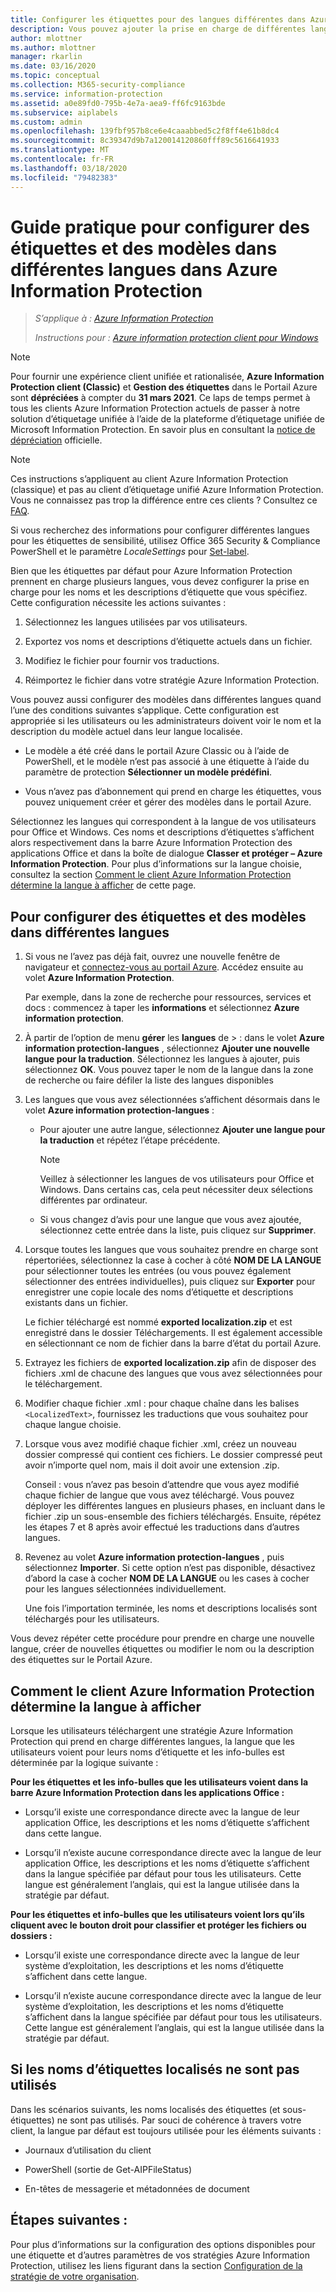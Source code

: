 ```yaml
---
title: Configurer les étiquettes pour des langues différentes dans Azure Information Protection
description: Vous pouvez ajouter la prise en charge de différentes langues pour les étiquettes que les utilisateurs voient dans la barre Information Protection et pour tous les modèles visibles par l’utilisateur, en spécifiant les langues dans la stratégie Azure Information Protection et en important vos traductions.
author: mlottner
ms.author: mlottner
manager: rkarlin
ms.date: 03/16/2020
ms.topic: conceptual
ms.collection: M365-security-compliance
ms.service: information-protection
ms.assetid: a0e89fd0-795b-4e7a-aea9-ff6fc9163bde
ms.subservice: aiplabels
ms.custom: admin
ms.openlocfilehash: 139fbf957b8ce6e4caaabbed5c2f8ff4e61b8dc4
ms.sourcegitcommit: 8c39347d9b7a120014120860fff89c5616641933
ms.translationtype: MT
ms.contentlocale: fr-FR
ms.lasthandoff: 03/18/2020
ms.locfileid: "79482383"
---
```

# <a name="how-to-configure-labels-and-templates-for-different-languages-in-azure-information-protection"></a>Guide pratique pour configurer des étiquettes et des modèles dans différentes langues dans Azure Information Protection

>*S’applique à : [Azure Information Protection](https://azure.microsoft.com/pricing/details/information-protection)*
>
> *Instructions pour : [Azure information protection client pour Windows](faqs.md#whats-the-difference-between-the-azure-information-protection-client-and-the-azure-information-protection-unified-labeling-client)*

>[!NOTE] 
> Pour fournir une expérience client unifiée et rationalisée, **Azure Information Protection client (Classic)** et **Gestion des étiquettes** dans le Portail Azure sont **dépréciées** à compter du **31 mars 2021**. Ce laps de temps permet à tous les clients Azure Information Protection actuels de passer à notre solution d’étiquetage unifiée à l’aide de la plateforme d’étiquetage unifiée de Microsoft Information Protection. En savoir plus en consultant la [notice de dépréciation](https://aka.ms/aipclassicsunset) officielle.

> [!NOTE]
> Ces instructions s’appliquent au client Azure Information Protection (classique) et pas au client d’étiquetage unifié Azure Information Protection. Vous ne connaissez pas trop la différence entre ces clients ? Consultez ce [FAQ](faqs.md#whats-the-difference-between-the-azure-information-protection-client-and-the-azure-information-protection-unified-labeling-client).
> 
> Si vous recherchez des informations pour configurer différentes langues pour les étiquettes de sensibilité, utilisez Office 365 Security & Compliance PowerShell et le paramètre *LocaleSettings* pour [Set-label](https://docs.microsoft.com/powershell/module/exchange/policy-and-compliance/set-label?view=exchange-ps).

Bien que les étiquettes par défaut pour Azure Information Protection prennent en charge plusieurs langues, vous devez configurer la prise en charge pour les noms et les descriptions d’étiquette que vous spécifiez. Cette configuration nécessite les actions suivantes :

1. Sélectionnez les langues utilisées par vos utilisateurs. 

2. Exportez vos noms et descriptions d’étiquette actuels dans un fichier.

3. Modifiez le fichier pour fournir vos traductions.

4. Réimportez le fichier dans votre stratégie Azure Information Protection.

Vous pouvez aussi configurer des modèles dans différentes langues quand l’une des conditions suivantes s’applique. Cette configuration est appropriée si les utilisateurs ou les administrateurs doivent voir le nom et la description du modèle actuel dans leur langue localisée.

- Le modèle a été créé dans le portail Azure Classic ou à l’aide de PowerShell, et le modèle n’est pas associé à une étiquette à l’aide du paramètre de protection **Sélectionner un modèle prédéfini**.

- Vous n’avez pas d’abonnement qui prend en charge les étiquettes, vous pouvez uniquement créer et gérer des modèles dans le portail Azure.

Sélectionnez les langues qui correspondent à la langue de vos utilisateurs pour Office et Windows. Ces noms et descriptions d’étiquettes s’affichent alors respectivement dans la barre Azure Information Protection des applications Office et dans la boîte de dialogue **Classer et protéger – Azure Information Protection**. Pour plus d’informations sur la langue choisie, consultez la section [Comment le client Azure Information Protection détermine la langue à afficher](#how-the-azure-information-protection-client-determines-the-language-to-display) de cette page. 

## <a name="to-configure-labels-and-templates-for-different-languages"></a>Pour configurer des étiquettes et des modèles dans différentes langues

1. Si vous ne l’avez pas déjà fait, ouvrez une nouvelle fenêtre de navigateur et [connectez-vous au portail Azure](configure-policy.md#signing-in-to-the-azure-portal). Accédez ensuite au volet **Azure Information Protection**.
    
    Par exemple, dans la zone de recherche pour ressources, services et docs : commencez à taper les **informations** et sélectionnez **Azure information protection**.

2. À partir de l’option de menu **gérer** les **langues** de > : dans le volet **Azure information protection-langues** , sélectionnez **Ajouter une nouvelle langue pour la traduction**. Sélectionnez les langues à ajouter, puis sélectionnez **OK**. Vous pouvez taper le nom de la langue dans la zone de recherche ou faire défiler la liste des langues disponibles

3. Les langues que vous avez sélectionnées s’affichent désormais dans le volet **Azure information protection-langues** :
    
    - Pour ajouter une autre langue, sélectionnez **Ajouter une langue pour la traduction** et répétez l’étape précédente. 
        
        > [!NOTE]
        > Veillez à sélectionner les langues de vos utilisateurs pour Office et Windows. Dans certains cas, cela peut nécessiter deux sélections différentes par ordinateur.
        
    - Si vous changez d’avis pour une langue que vous avez ajoutée, sélectionnez cette entrée dans la liste, puis cliquez sur **Supprimer**.

4. Lorsque toutes les langues que vous souhaitez prendre en charge sont répertoriées, sélectionnez la case à cocher à côté **NOM DE LA LANGUE** pour sélectionner toutes les entrées (ou vous pouvez également sélectionner des entrées individuelles), puis cliquez sur **Exporter** pour enregistrer une copie locale des noms d’étiquette et descriptions existants dans un fichier. 
    
    Le fichier téléchargé est nommé **exported localization.zip** et est enregistré dans le dossier Téléchargements. Il est également accessible en sélectionnant ce nom de fichier dans la barre d’état du portail Azure.

5. Extrayez les fichiers de **exported localization.zip** afin de disposer des fichiers .xml de chacune des langues que vous avez sélectionnées pour le téléchargement. 

6. Modifier chaque fichier .xml : pour chaque chaîne dans les balises `<LocalizedText>`, fournissez les traductions que vous souhaitez pour chaque langue choisie. 

7. Lorsque vous avez modifié chaque fichier .xml, créez un nouveau dossier compressé qui contient ces fichiers. Le dossier compressé peut avoir n’importe quel nom, mais il doit avoir une extension .zip.
    
    Conseil : vous n’avez pas besoin d’attendre que vous ayez modifié chaque fichier de langue que vous avez téléchargé. Vous pouvez déployer les différentes langues en plusieurs phases, en incluant dans le fichier .zip un sous-ensemble des fichiers téléchargés. Ensuite, répétez les étapes 7 et 8 après avoir effectué les traductions dans d’autres langues.

8. Revenez au volet **Azure information protection-langues** , puis sélectionnez **Importer**. Si cette option n’est pas disponible, désactivez d’abord la case à cocher **NOM DE LA LANGUE** ou les cases à cocher pour les langues sélectionnées individuellement.
    
    Une fois l’importation terminée, les noms et descriptions localisés sont téléchargés pour les utilisateurs.

Vous devez répéter cette procédure pour prendre en charge une nouvelle langue, créer de nouvelles étiquettes ou modifier le nom ou la description des étiquettes sur le Portail Azure.

## <a name="how-the-azure-information-protection-client-determines-the-language-to-display"></a>Comment le client Azure Information Protection détermine la langue à afficher

Lorsque les utilisateurs téléchargent une stratégie Azure Information Protection qui prend en charge différentes langues, la langue que les utilisateurs voient pour leurs noms d’étiquette et les info-bulles est déterminée par la logique suivante :

**Pour les étiquettes et les info-bulles que les utilisateurs voient dans la barre Azure Information Protection dans les applications Office :**

- Lorsqu’il existe une correspondance directe avec la langue de leur application Office, les descriptions et les noms d’étiquette s’affichent dans cette langue.

- Lorsqu’il n’existe aucune correspondance directe avec la langue de leur application Office, les descriptions et les noms d’étiquette s’affichent dans la langue spécifiée par défaut pour tous les utilisateurs. Cette langue est généralement l’anglais, qui est la langue utilisée dans la stratégie par défaut.

**Pour les étiquettes et info-bulles que les utilisateurs voient lors qu’ils cliquent avec le bouton droit pour classifier et protéger les fichiers ou dossiers :**

- Lorsqu’il existe une correspondance directe avec la langue de leur système d’exploitation, les descriptions et les noms d’étiquette s’affichent dans cette langue.

- Lorsqu’il n’existe aucune correspondance directe avec la langue de leur système d’exploitation, les descriptions et les noms d’étiquette s’affichent dans la langue spécifiée par défaut pour tous les utilisateurs. Cette langue est généralement l’anglais, qui est la langue utilisée dans la stratégie par défaut.

## <a name="when-localized-label-names-are-not-used"></a>Si les noms d’étiquettes localisés ne sont pas utilisés

Dans les scénarios suivants, les noms localisés des étiquettes (et sous-étiquettes) ne sont pas utilisés. Par souci de cohérence à travers votre client, la langue par défaut est toujours utilisée pour les éléments suivants :

- Journaux d’utilisation du client

- PowerShell (sortie de Get-AIPFileStatus)

- En-têtes de messagerie et métadonnées de document


## <a name="next-steps"></a>Étapes suivantes :

Pour plus d’informations sur la configuration des options disponibles pour une étiquette et d’autres paramètres de vos stratégies Azure Information Protection, utilisez les liens figurant dans la section [Configuration de la stratégie de votre organisation](configure-policy.md#configuring-your-organizations-policy).



